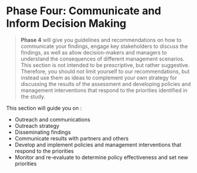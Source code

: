 # Phase Four: Communicate and Inform Decision Making

> **Phase 4** will give you guidelines and recommendations on how to communicate your findings, engage key stakeholders to discuss the findings, as well as allow decision-makers and managers to understand the consequences of different management scenarios. This section is not intended to be prescriptive, but rather suggestive. Therefore, you should not limit yourself to our recommendations, but instead use them as ideas to complement your own strategy for discussing the results of the assessment and developing policies and management interventions that respond to the priorities identified in the study.

This section will guide you on :

- Outreach and communications
- Outreach strategy
- Disseminating findings
- Communicate results with partners and others
- Develop and implement policies and management interventions that respond to the priorities
- Monitor and re-evaluate to determine policy effectiveness and set new priorities
